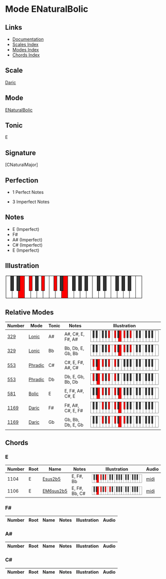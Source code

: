 # Mode ENaturalBolic

## Links

- [Documentation](index.md)
- [Scales Index](Scales.md)
- [Modes Index](Modes.md)
- [Chords Index](Chords.md)

## Scale

[Daric](ScaleDaric.md)

## Mode

[ENaturalBolic](ModeENaturalBolic.md)

## Tonic

E

## Signature

[CNaturalMajor]

## Perfection

 - 1 Perfect Notes

 - 3 Imperfect Notes

## Notes

- E (Imperfect)
- F#
- A# (Imperfect)
- C# (Imperfect)
- E (Imperfect)

## Illustration

![ENaturalBolic](ModeENaturalBolic.png)

## Relative Modes

| Number | Mode | Tonic | Notes | Illustration |
|--------|------|-------|-------|--------------|
| [329](https://ianring.com/musictheory/scales/329) | [Lonic](ModeLonic.md) | A# | A#, C#, E, F#, A# | ![ASharpLonic](ModeASharpLonic.png) |
| [329](https://ianring.com/musictheory/scales/329) | [Lonic](ModeLonic.md) | Bb | Bb, Db, E, Gb, Bb | ![BFlatLonic](ModeBFlatLonic.png) |
| [553](https://ianring.com/musictheory/scales/553) | [Phradic](ModePhradic.md) | C# | C#, E, F#, A#, C# | ![CSharpPhradic](ModeCSharpPhradic.png) |
| [553](https://ianring.com/musictheory/scales/553) | [Phradic](ModePhradic.md) | Db | Db, E, Gb, Bb, Db | ![DFlatPhradic](ModeDFlatPhradic.png) |
| [581](https://ianring.com/musictheory/scales/581) | [Bolic](ModeBolic.md) | E | E, F#, A#, C#, E | ![ENaturalBolic](ModeENaturalBolic.png) |
| [1169](https://ianring.com/musictheory/scales/1169) | [Daric](ModeDaric.md) | F# | F#, A#, C#, E, F# | ![FSharpDaric](ModeFSharpDaric.png) |
| [1169](https://ianring.com/musictheory/scales/1169) | [Daric](ModeDaric.md) | Gb | Gb, Bb, Db, E, Gb | ![GFlatDaric](ModeGFlatDaric.png) |

## Chords

### E

| Number | Root | Name | Notes | Illustration | Audio |
|--------|------|------|-------|--------------|-------|
| 1104 | E | [Esus2b5](ChordENaturalSuspendedSecondFlatFifth.md) | E, F#, Bb | ![Esus2b5](ChordENaturalSuspendedSecondFlatFifthRootPosition.png) | [midi](ChordENaturalSuspendedSecondFlatFifthRootPosition.mid) |
| 1106 | E | [EM6sus2b5](ChordENaturalMajorSixthSuspendedSecondFlatFifth.md) | E, F#, Bb, C# | ![EM6sus2b5](ChordENaturalMajorSixthSuspendedSecondFlatFifthRootPosition.png) | [midi](ChordENaturalMajorSixthSuspendedSecondFlatFifthRootPosition.mid) |

### F#

| Number | Root | Name | Notes | Illustration | Audio |
|--------|------|------|-------|--------------|-------|

### A#

| Number | Root | Name | Notes | Illustration | Audio |
|--------|------|------|-------|--------------|-------|

### C#

| Number | Root | Name | Notes | Illustration | Audio |
|--------|------|------|-------|--------------|-------|

